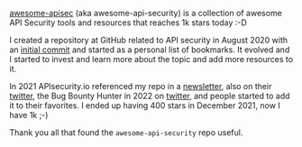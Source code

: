 [awesome-apisec](https://github.com/arainho/awesome-api-security) (aka awesome-api-security) is a collection of awesome API Security tools and resources that reaches 1k stars today :-D

I created a repository at GitHub related to API security in August 2020 with an [initial commit](https://github.com/arainho/awesome-api-security/commit/373a99b514eb2f35b482d7ea7e94f13d2a3d6ad6) and started as a personal list of bookmarks.
It evolved and I started to invest and learn more about the topic and add more resources to it.

In 2021 APIsecurity.io referenced my repo in a [newsletter](https://apisecurity.io/issue-162-compromised-googe-cloud-accounts-graphql-as-api-gateway-api-security-guide-and-training/), also on their [twitter](https://twitter.com/apisecurityio/status/1404423379197652993), the Bug Bounty Hunter in 2022 on [twitter](https://twitter.com/tbbhunter/status/1478750754844422144), and people started to add it to their favorites.
I ended up having 400 stars in December 2021, now I have 1k ;-)

Thank you all that found the `awesome-api-security` repo useful.




 
